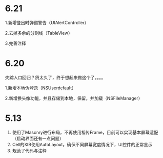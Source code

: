 

# 6.21

1.新增登出时弹窗警告（UIAlertController）

2.去掉多余的分割线（TableVIew）

3.完善注释

# 6.20

失踪人口回归？鸽太久了，终于想起来做这个了。。。。

1.新增本地伪登录（NSUserdefault）

2.新增换头像功能，并且存储到本地，保留，并加载（NSFileManager）



# 5.13 

1. 使用了Masonry进行布局，不再使用祖传Frame，目前可以实现基本屏幕适配（启动界面还有一点问题）
2. Cell的XIB使用AutoLayout，确保不同屏幕宽度情况下，UI控件的正常显示
3. 规范了代码与注释